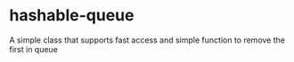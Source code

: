 # hashable-queue
A simple class that supports fast access and simple function to remove the first in queue
